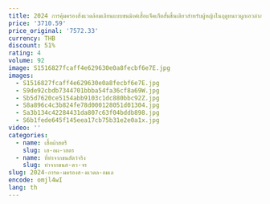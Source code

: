 ```yaml
---
title: 2024 การคุ้มครองสิ่งแวดล้อมเลียนแบบขนมิงค์เสื้อแจ็คเก็ตสั้นชิ้นเดียวสําหรับผู้หญิงในฤดูหนาวผูกเอวลําลอง
price: '3710.59'
price_original: '7572.33'
currency: THB
discount: 51%
rating: 4
volume: 92
image: S1516827fcaff4e629630e0a8fecbf6e7E.jpg
images:
  - S1516827fcaff4e629630e0a8fecbf6e7E.jpg
  - S9de92cbdb7344701bbba54fa36cf8a69W.jpg
  - Sb5d7620ce5154abb9103c1dc880bbc92Z.jpg
  - S8a896c4c3b824fe78d000128051d01304.jpg
  - Sa3b134c42284431da807c63f04bddb898.jpg
  - S6b1fede645f145eea17cb75b31e2e0a1x.jpg
video: ''
categories:
  - name: เสื้อผ้าสตรี
    slug: เส-อผ-าสตร
  - name: ที่ทำจากขนสัตว์จริง
    slug: ทำจากขนส-ตว-จร
slug: 2024-การค-มครองส-งแวดล-อมเล
encode: omjl4wI
lang: th
---
```

  
